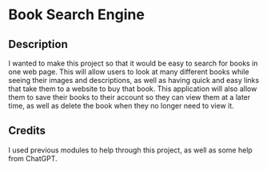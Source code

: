 # Book Search Engine

## Description 
I wanted to make this project so that it would be easy to search for books in one web page. This will allow users to look at many different books while seeing their images and descriptions, as well as having quick and easy links that take them to a website to buy that book. This application will also allow them to save their books to their account so they can view them at a later time, as well as delete the book when they no longer need to view it. 

## Credits
I used previous modules to help through this project, as well as some help from ChatGPT.